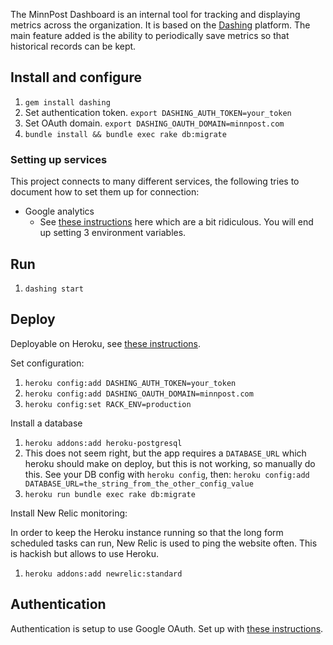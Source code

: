 The MinnPost Dashboard is an internal tool for tracking and displaying metrics across the organization.  It is based on the [Dashing](http://shopify.github.com/dashing) platform.  The main feature added is the ability to periodically save metrics so that historical records can be kept.

## Install and configure

1. `gem install dashing`
1. Set authentication token.  `export DASHING_AUTH_TOKEN=your_token`
1. Set OAuth domain.  `export DASHING_OAUTH_DOMAIN=minnpost.com`
1. `bundle install && bundle exec rake db:migrate`

### Setting up services

This project connects to many different services, the following tries to document how to set them up for connection:

* Google analytics
    * See [these instructions](https://github.com/tpitale/legato/wiki/OAuth2-and-Google) here which are a bit ridiculous.  You will end up setting 3 environment variables. 

## Run

1. `dashing start`

## Deploy

Deployable on Heroku, see [these instructions](https://github.com/Shopify/dashing/wiki/How-to%3A-Deploy-to-Heroku).

Set configuration:

1. `heroku config:add DASHING_AUTH_TOKEN=your_token`
1. `heroku config:add DASHING_OAUTH_DOMAIN=minnpost.com`
1. `heroku config:set RACK_ENV=production`
    
Install a database

1. `heroku addons:add heroku-postgresql`
1. This does not seem right, but the app requires a `DATABASE_URL` which heroku should make on deploy, but this is not working, so manually do this.  See your DB config with `heroku config`, then: `heroku config:add DATABASE_URL=the_string_from_the_other_config_value`
1. `heroku run bundle exec rake db:migrate`

Install New Relic monitoring:

In order to keep the Heroku instance running so that the long form scheduled tasks can run, New Relic is used to ping the website often.  This is hackish but allows to use Heroku.

1. `heroku addons:add newrelic:standard`


## Authentication

Authentication is setup to use Google OAuth.  Set up with [these instructions](https://github.com/Shopify/dashing/wiki/How-to%3A-Add-authentication#authenticating-with-google-apps).